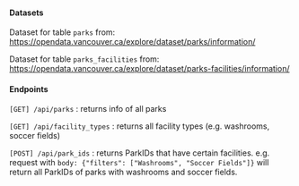 #### Datasets

Dataset for table `parks` from: https://opendata.vancouver.ca/explore/dataset/parks/information/

Dataset for table `parks_facilities` from: https://opendata.vancouver.ca/explore/dataset/parks-facilities/information/

#### Endpoints

`[GET] /api/parks` : returns info of all parks

`[GET] /api/facility_types` : returns all facility types (e.g. washrooms, soccer fields)

`[POST] /api/park_ids` : returns ParkIDs that have certain facilities. e.g. request with `body: {"filters": ["Washrooms", "Soccer Fields"]}` will return all ParkIDs of parks with washrooms and soccer fields.
